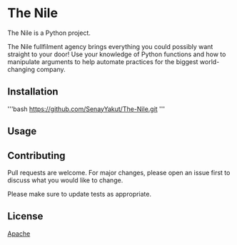 # The Nile

The Nile is a Python project.

The Nile fullfilment agency brings everything you could possibly want straight to your door! Use your knowledge of Python functions and how to manipulate arguments to help automate practices for the biggest world-changing company.


## Installation
'''bash
https://github.com/SenayYakut/The-Nile.git
'''
## Usage

## Contributing
Pull requests are welcome. For major changes, please open an issue first to discuss what you would like to change.

Please make sure to update tests as appropriate.

## License
[Apache](http://www.apache.org/licenses/)


